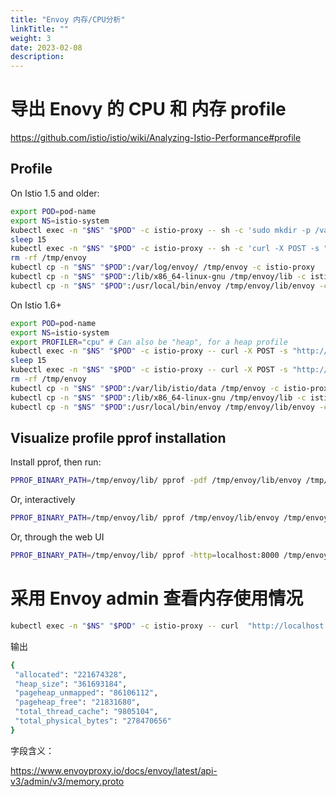 ```yaml
---
title: "Envoy 内存/CPU分析"
linkTitle: ""
weight: 3
date: 2023-02-08
description: 
---
```


# 导出 Enovy 的 CPU 和 内存 profile
https://github.com/istio/istio/wiki/Analyzing-Istio-Performance#profile

## Profile

On Istio 1.5 and older:

```bash
export POD=pod-name
export NS=istio-system
kubectl exec -n "$NS" "$POD" -c istio-proxy -- sh -c 'sudo mkdir -p /var/log/envoy && sudo chmod 777 /var/log/envoy && curl -X POST -s "http://localhost:15000/heapprofiler?enable=y"'
sleep 15
kubectl exec -n "$NS" "$POD" -c istio-proxy -- sh -c 'curl -X POST -s "http://localhost:15000/heapprofiler?enable=n"'
rm -rf /tmp/envoy
kubectl cp -n "$NS" "$POD":/var/log/envoy/ /tmp/envoy -c istio-proxy
kubectl cp -n "$NS" "$POD":/lib/x86_64-linux-gnu /tmp/envoy/lib -c istio-proxy
kubectl cp -n "$NS" "$POD":/usr/local/bin/envoy /tmp/envoy/lib/envoy -c istio-proxy
```

On Istio 1.6+

```bash
export POD=pod-name
export NS=istio-system
export PROFILER="cpu" # Can also be "heap", for a heap profile
kubectl exec -n "$NS" "$POD" -c istio-proxy -- curl -X POST -s "http://localhost:15000/${PROFILER}profiler?enable=y"
sleep 15
kubectl exec -n "$NS" "$POD" -c istio-proxy -- curl -X POST -s "http://localhost:15000/${PROFILER}profiler?enable=n"
rm -rf /tmp/envoy
kubectl cp -n "$NS" "$POD":/var/lib/istio/data /tmp/envoy -c istio-proxy
kubectl cp -n "$NS" "$POD":/lib/x86_64-linux-gnu /tmp/envoy/lib -c istio-proxy
kubectl cp -n "$NS" "$POD":/usr/local/bin/envoy /tmp/envoy/lib/envoy -c istio-proxy
```

## Visualize profile pprof installation

Install pprof, then run:

```bash
PPROF_BINARY_PATH=/tmp/envoy/lib/ pprof -pdf /tmp/envoy/lib/envoy /tmp/envoy/envoy.prof
```

Or, interactively

```bash
PPROF_BINARY_PATH=/tmp/envoy/lib/ pprof /tmp/envoy/lib/envoy /tmp/envoy/envoy.prof
```

Or, through the web UI

```bash
PPROF_BINARY_PATH=/tmp/envoy/lib/ pprof -http=localhost:8000 /tmp/envoy/lib/envoy /tmp/envoy/envoy.prof
```

# 采用 Envoy admin 查看内存使用情况

```bash
kubectl exec -n "$NS" "$POD" -c istio-proxy -- curl  "http://localhost:15000/memory"
```

输出
```bash
{
 "allocated": "221674328",
 "heap_size": "361693184",
 "pageheap_unmapped": "86106112",
 "pageheap_free": "21831680",
 "total_thread_cache": "9805104",
 "total_physical_bytes": "278470656"
}
```

字段含义：

https://www.envoyproxy.io/docs/envoy/latest/api-v3/admin/v3/memory.proto
